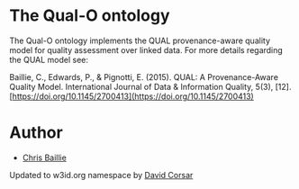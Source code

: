 # The Qual-O ontology 
The Qual-O ontology implements the QUAL provenance-aware quality model for quality assessment over linked data. For more details regarding the QUAL model see:

Baillie, C., Edwards, P., & Pignotti, E. (2015). QUAL: A Provenance-Aware Quality Model. International Journal of Data & Information Quality, 5(3), [12]. [https://doi.org/10.1145/2700413](https://doi.org/10.1145/2700413)

# Author
* [Chris Baillie](https://github.com/cbaillie)

Updated to w3id.org namespace by [David Corsar](https://github.com/dcorsar)